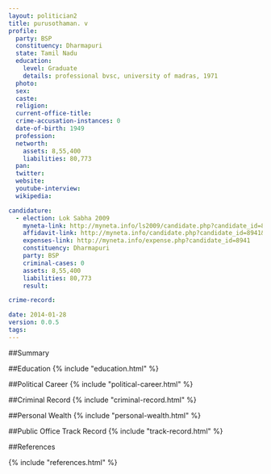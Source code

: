 ```yaml
---
layout: politician2
title: purusothaman. v
profile: 
  party: BSP
  constituency: Dharmapuri
  state: Tamil Nadu
  education: 
    level: Graduate
    details: professional bvsc, university of madras, 1971
  photo: 
  sex: 
  caste: 
  religion: 
  current-office-title: 
  crime-accusation-instances: 0
  date-of-birth: 1949
  profession: 
  networth: 
    assets: 8,55,400
    liabilities: 80,773
  pan: 
  twitter: 
  website: 
  youtube-interview: 
  wikipedia: 

candidature: 
  - election: Lok Sabha 2009
    myneta-link: http://myneta.info/ls2009/candidate.php?candidate_id=8941
    affidavit-link: http://myneta.info/candidate.php?candidate_id=8941&scan=original
    expenses-link: http://myneta.info/expense.php?candidate_id=8941
    constituency: Dharmapuri 
    party: BSP
    criminal-cases: 0
    assets: 8,55,400
    liabilities: 80,773
    result:  

crime-record: 

date: 2014-01-28
version: 0.0.5
tags: 
---
```

##Summary


##Education
{% include "education.html" %}


##Political Career
{% include "political-career.html" %}


##Criminal Record
{% include "criminal-record.html" %}


##Personal Wealth
{% include "personal-wealth.html" %}


##Public Office Track Record
{% include "track-record.html" %}


##References


{% include "references.html" %}